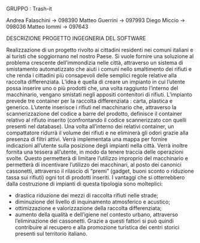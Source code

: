 GRUPPO : Trash-it

Andrea Falaschini -> 098390
Matteo Guerrini -> 097993
Diego Miccio -> 098036
Matteo Iommi -> 097643




DESCRIZIONE PROGETTO INGEGNERIA DEL SOFTWARE

Realizzazione di un progetto rivolto ai cittadini residenti nei comuni italiani e ai turisti che soggiornano nel nostro Paese.
Si vuole fornire una soluzione al problema crescente dell’immondizia nelle città, attraverso un sistema di smistamento automatizzato che aiuti i comuni nello smaltimento dei rifiuti e che renda i cittadini più consapevoli delle semplici regole relative alla raccolta differenziata.
L’idea è quella di creare un impianto in cui l’utente possa inserire uno o più prodotti che, una volta raggiunto l’interno del macchinario, vengano smistati negli appositi contenitori di rifiuti.
L’impianto prevede tre container per la raccolta differenziata : carta, plastica e generico.
L’utente inserisce i rifiuti nel macchinario che, attraverso la scannerizzazione del codice a barre del prodotto, definisce il container relativo al rifiuto inserito (confrontando il codice scannerizzato con quelli presenti nel database).
Una volta all’interno dei relativi container, un compattatore ridurrà il volume dei rifiuti e ne eliminerà gli odori grazie alla presenza di filtri attivi.
Verrà implementata una mappa per fornire indicazioni all’utente sulla posizione degli impianti nella città.
Verrà inoltre fornita una tessera all’utente, in modo da tenere traccia delle operazioni svolte.
Questo permetterà di limitare l’utilizzo improprio del macchinario e permetterà di incentivare l’utilizzo dei macchinari, al posto dei canonici cassonetti, attraverso il rilascio di “premi” (gadget, buoni sconto o riduzione tassa sui rifiuti) ogni tot di prodotti inseriti.
I vantaggi che si otterrebbero dalla costruzione di impianti di questa tipologia sono molteplici:
- drastica riduzione dei mezzi di raccolta rifiuti nelle strade;
- diminuzione del livello di inquinamento atmosferico e acustico;
- ottimizzazione e valorizzazione della raccolta differenziata;
- aumento della qualità e dell’igiene nel contesto urbano, attraverso l’eliminazione dei cassonetti.
Grazie a questi fattori si può quindi contribuire al recupero e alla promozione turistica dei centri storici presenti sul territorio italiano.
